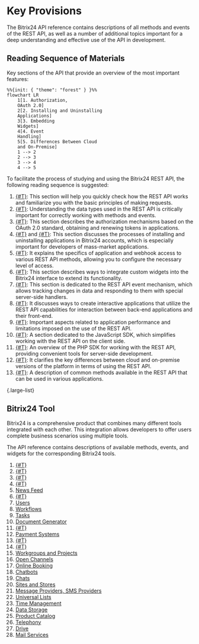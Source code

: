 # Key Provisions

The Bitrix24 API reference contains descriptions of all methods and events of the REST API, as well as a number of additional topics important for a deep understanding and effective use of the API in development.

## Reading Sequence of Materials

Key sections of the API that provide an overview of the most important features:

```mermaid
%%{init: { "theme": "forest" } }%%
flowchart LR
    1[1. Authorization, 
    OAuth 2.0]
    2[2. Installing and Uninstalling 
    Applications]
    3[3. Embedding 
    Widgets]
    4[4. Event 
    Handling]
    5[5. Differences Between Cloud 
    and On-Premise]
    1 --> 2
    2 --> 3
    3 --> 4
    4 --> 5
```

To facilitate the process of studying and using the Bitrix24 REST API, the following reading sequence is suggested:

1. [{#T}](how-to-call-rest-api/authorization.md): This section will help you quickly check how the REST API works and familiarize you with the basic principles of making requests.
2. [{#T}](data-types.md): Understanding the data types used in the REST API is critically important for correctly working with methods and events.
3. [{#T}](oauth/index.md): This section describes the authorization mechanisms based on the OAuth 2.0 standard, obtaining and renewing tokens in applications.
4. [{#T}](app-installation/index.md) and [{#T}](app-uninstallation.md): This section discusses the processes of installing and uninstalling applications in Bitrix24 accounts, which is especially important for developers of mass-market applications.
5. [{#T}](scopes/permissions.md): It explains the specifics of application and webhook access to various REST API methods, allowing you to configure the necessary level of access.
6. [{#T}](widgets/index.md): This section describes ways to integrate custom widgets into the Bitrix24 interface to extend its functionality.
7. [{#T}](events/index.md): This section is dedicated to the REST API event mechanism, which allows tracking changes in data and responding to them with special server-side handlers.
8. [{#T}](interactivity/index.md): It discusses ways to create interactive applications that utilize the REST API capabilities for interaction between back-end applications and their front-end.
9. [{#T}](performance/limits.md): Important aspects related to application performance and limitations imposed on the use of the REST API.
10. [{#T}](bx24-js-sdk/index.md): A section dedicated to the JavaScript SDK, which simplifies working with the REST API on the client side.
11. [{#T}](crest-php-sdk/index.md): An overview of the PHP SDK for working with the REST API, providing convenient tools for server-side development.
12. [{#T}](cloud-and-on-premise/index.md): It clarifies the key differences between cloud and on-premise versions of the platform in terms of using the REST API.
13. [{#T}](common/index.md): A description of common methods available in the REST API that can be used in various applications.

{.large-list}

## Bitrix24 Tool

Bitrix24 is a comprehensive product that combines many different tools integrated with each other. This integration allows developers to offer users complete business scenarios using multiple tools.

The API reference contains descriptions of available methods, events, and widgets for the corresponding Bitrix24 tools.

1. [{#T}](./common/index.md)
2. [{#T}](./biconnector/index.md)
3. [{#T}](./crm/index.md)
4. [{#T}](./ai/index.md)
5. [News Feed](./log/index.md)
6. [{#T}](./sale/index.md)
7. [Users](./user/index.md)
8. [Workflows](./bizproc/index.md)
9. [Tasks](./tasks/index.md)
10. [Document Generator](./document-generator/index.md)
11. [{#T}](./calendar/index.md)
12. [Payment Systems](./pay-system/index.md)
13. [{#T}](./departments/index.md)
14. [{#T}](./user-consent/index.md)
15. [Workgroups and Projects](./sonet-group/sonet-group-create.md)
16. [Open Channels](./imopenlines/index.md)
17. [Online Booking](./booking/index.md)
18. [Chatbots](./chat-bots/index.md)
19. [Chats](./chats/index.md)
20. [Sites and Stores](./landing/index.md)
21. [Message Providers, SMS Providers](./messageservice/index.md)
22. [Universal Lists](./lists/index.md)
23. [Time Management](./timeman/index.md)
24. [Data Storage](./entity/index.md)
25. [Product Catalog](./catalog/index.md)
26. [Telephony](./telephony/index.md)
27. [Drive](./disk/index.md)
28. [Mail Services](./mailservice/index.md)